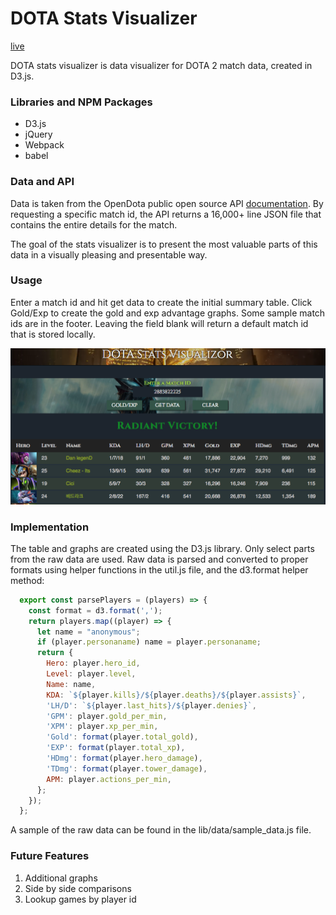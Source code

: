 # DOTA Stats Visualizer
[live](https://direcorgi.github.io/Dota-Visualizor/)

DOTA stats visualizer is data visualizer for DOTA 2 match data, created in D3.js.

### Libraries and NPM Packages
- D3.js
- jQuery
- Webpack
- babel

### Data and API
Data is taken from the OpenDota public open source API [documentation](https://docs.opendota.com/). By requesting a specific match id, the API returns a 16,000+ line JSON file that contains the entire details for the match.

The goal of the stats visualizer is to present the most valuable parts of this data in a visually pleasing and presentable way.

### Usage
Enter a match id and hit get data to create the initial summary table. Click Gold/Exp to create the gold and exp advantage graphs. Some sample match ids are in the footer. Leaving the field blank will return a default match id that is stored locally.

![alt text](./docs/stats-screenshot.png)

### Implementation
The table and graphs are created using the D3.js library. Only select parts from the raw data are used. Raw data is parsed and converted to proper formats using helper functions in the util.js file, and the d3.format helper method:
```javascript
  export const parsePlayers = (players) => {
    const format = d3.format(',');
    return players.map((player) => {
      let name = "anonymous";
      if (player.personaname) name = player.personaname;
      return {
        Hero: player.hero_id,
        Level: player.level,
        Name: name,
        KDA: `${player.kills}/${player.deaths}/${player.assists}`,
        'LH/D': `${player.last_hits}/${player.denies}`,
        'GPM': player.gold_per_min,
        'XPM': player.xp_per_min,
        'Gold': format(player.total_gold),
        'EXP': format(player.total_xp),
        'HDmg': format(player.hero_damage),
        'TDmg': format(player.tower_damage),
        APM: player.actions_per_min,
      };
    });
  };
```
A sample of the raw data can be found in the lib/data/sample_data.js file.

### Future Features
1. Additional graphs
2. Side by side comparisons
3. Lookup games by player id

